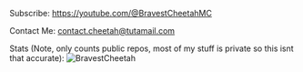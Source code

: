 Subscribe: https://youtube.com/@BravestCheetahMC

Contact Me: contact.cheetah@tutamail.com

Stats (Note, only counts public repos, most of my stuff is private so this isnt that accurate):
![BravestCheetah](https://github-readme-stats.vercel.app/api?username=BravestCheetah&show_icons=true&theme=github_dark)
